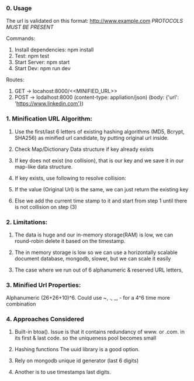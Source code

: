 ### 0. Usage 

The url is validated on this format: http://www.example.com
*PROTOCOLS MUST BE PRESENT*

Commands:

1) Install dependencies:    npm install
2) Test:                    npm test
3) Start Server:            npm start
4) Start Dev:               npm run dev

Routes:

1) GET -> locahost:8000/<<MINIFIED_URL>>
2) POST -> lodalhost:8000 (content-type: appliation/json) (body: {'url': 'https://www.linkedin.com'})


### 1. Minification URL Algorithm: 

1) Use the first/last 6 letters of existing hashing algorithms (MD5, Bcrypt, SHA256) as minified url candidate, by putting original url inside.
   
2) Check Map/Dictionary Data structure if key already exists

3) If key does not exist (no collision), that is our key and we save it in our map-like data structure.
   
4) If key exists, use following to resolve collision:

5) If the value (Original Url) is the same, we can just return the existing key 

6) Else we add the current time stamp to it and start from step 1 until there is not collision on step (3)

### 2. Limitations:

1) The data is huge and our in-memory storage(RAM) is low, we can round-robin delete it based on the timestamp.

2) The in memory storage is low so we can use a horizontally scalable document database, mongodb, slower, but we can scale it easily

3) The case where we run out of 6 alphanumeric & reserved URL letters, 


### 3. Minified Url Properties:

Alphanumeric (26+26+10)^6. Could use ~, ., _, - for a 4^6 time more combination


### 4. Approaches Considered

1) Built-in btoa(). Issue is that it contains redundancy of www. or .com. in its first & last code. so the uniqueness pool becomes small

2) Hashing functions The uuid library is a good option. 

3) Rely on mongodb unique id generator (last 6 digits)

4) Another is to use timestamps last digits.


